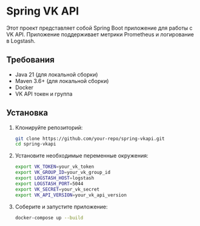 # Spring VK API

Этот проект представляет собой Spring Boot приложение для работы с VK API. Приложение поддерживает метрики Prometheus и логирование в Logstash.

## Требования

- Java 21 (для локальной сборки)
- Maven 3.6+ (для локальной сборки)
- Docker
- VK API токен и группа

## Установка

1. Клонируйте репозиторий:
    ```sh
    git clone https://github.com/your-repo/spring-vkapi.git
    cd spring-vkapi
    ```

2. Установите необходимые переменные окружения:
    ```sh
    export VK_TOKEN=your_vk_token
    export VK_GROUP_ID=your_vk_group_id
    export LOGSTASH_HOST=logstash
    export LOGSTASH_PORT=5044
    export VK_SECRET=your_vk_secret
    export VK_API_VERSION=your_vk_api_version
    ```

3. Соберите и запустите приложение:
    ```sh
    docker-compose up --build
    ```
